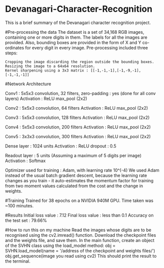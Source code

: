 # Devanagari-Character-Recognition
This is a brief summary of the Devanagari character recognition project.

#Pre-processing the data The dataset is a set of 34,168 RGB images, containing one or more digits in them. The labels for all the images are provided. Also, bounding boxes are provided in the form of X and Y co-ordinates for every digit in every image. Pre-processing included three steps:

    Cropping the image discarding the region outside the bounding boxes.
    Resizing the image to a 64x64 resolution.
    Kernel sharpening using a 3x3 matrix : [[-1,-1,-1],[-1,-9,-1],[-1,-1,-1]]

#Network Architecture

Conv1 : 5x5x3 convolution, 32 filters, zero-padding : yes (done for all conv layers) Activation : ReLU max_pool (2x2)

Conv2 : 5x5x3 convolution, 64 filters Activation : ReLU max_pool (2x2)

Conv3 : 5x5x3 convolution, 128 filters Activation : ReLU max_pool (2x2)

Conv4 : 5x5x3 convolution, 200 filters Activation : ReLU max_pool (2x2)

Conv5 : 3x3x3 convolution, 300 filters Activation : ReLU max_pool (2x2)

Dense layer : 1024 units Activation : ReLU dropout : 0.5

Readout layer : 5 units (Assuming a maximum of 5 digits per image) Activation : Softmax

Optimizer used for training : Adam, with learning rate 10^(-4) We used Adam instead of the usual batch gradient descent, because the learning rate changes as you train - it auto-estimates the momentum factor for training from two moment values calculated from the cost and the change in weights.

#Training Trained for 38 epochs on a NVIDIA 940M GPU. Time taken was ~100 minutes.

#Results Initial loss value : 7.12 Final loss value : less than 0.1 Accuracy on the test set : 79.66%

#How to run this on my machine Read the images whose digits are to be recognised using the cv2.imread() function. Download the checkpoint files and the weights file, and save them. In the main function, create an object of the SVHN class using the load_model method: obj = SVHN.load_model(name = '/address of the checkpoint and weights files/') obj.get_sequence(image you read using cv2) This should print the result to the terminal.
